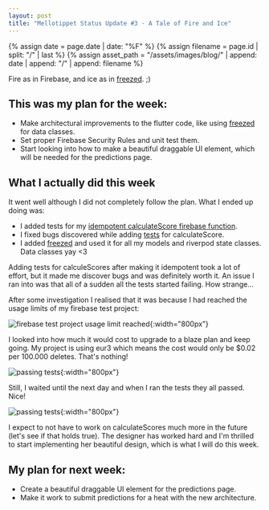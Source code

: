 ```yaml
---
layout: post
title: "Mellotippet Status Update #3 - A Tale of Fire and Ice"
---
```


{% assign date = page.date | date: "%F" %}
{% assign filename = page.id | split: "/" | last %}
{% assign asset_path = "/assets/images/blog/" | append: date | append: "/" | append: filename %}

Fire as in Firebase, and ice as in [freezed](https://pub.dev/packages/freezed). ;)

## This was my plan for the week:

- Make architectural improvements to the flutter code, like using [freezed](https://pub.dev/packages/freezed) for data classes.
- Set proper Firebase Security Rules and unit test them.
- Start looking into how to make a beautiful draggable UI element, which will be needed for the predictions page.

## What I actually did this week

It went well although I did not completely follow the plan. What I ended up doing was:

- I added tests for my [idempotent calculateScore firebase function](https://github.com/molundb/mellotippet/blob/main/functions/src/score-controller.ts).
- I fixed bugs discovered while adding [tests](https://github.com/molundb/mellotippet/blob/main/functions/test/score-controller.spec.ts) for calculateScore.
- I added [freezed](https://pub.dev/packages/freezed) and used it for all my models and riverpod state classes. Data classes yay <3

Adding tests for calculeScores after making it idempotent took a lot of effort, but it made me discover bugs and was definitely worth it. An issue I ran into was that all of a sudden all the tests started failing. How strange... 

After some investigation I realised that it was because I had reached the usage limits of my firebase test project:

![firebase test project usage limit reached]({{asset_path}}/usage-and-billing.png){:width="800px"}

I looked into how much it would cost to upgrade to a blaze plan and keep going. My project is using eur3 which means the cost would only be $0.02 per 100.000 deletes. That's nothing!

![passing tests]({{asset_path}}/pricing-eur3.png){:width="800px"}

Still, I waited until the next day and when I ran the tests they all passed. Nice!

![passing tests]({{asset_path}}/unit-tests.png){:width="800px"}

I expect to not have to work on calculateScores much more in the future (let's see if that holds true). The designer has worked hard and I'm thrilled to start implementing her beautiful design, which is what I will do this week. 

## My plan for next week:

- Create a beautiful draggable UI element for the predictions page.
- Make it work to submit predictions for a heat with the new architecture.
